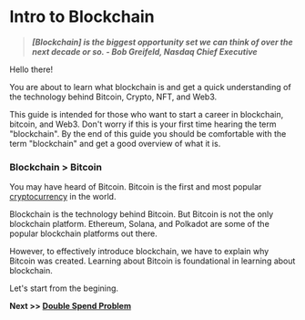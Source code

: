 # Intro to Blockchain

> ***[Blockchain] is the biggest opportunity set we can think of over the next decade or so. - Bob Greifeld, Nasdaq Chief Executive***

Hello there!

You are about to learn what blockchain is and get a quick understanding of the technology behind Bitcoin, Crypto, NFT, and Web3.

This guide is intended for those who want to start a career in blockchain, bitcoin, and Web3. Don't worry if this is your first time hearing the term "blockchain". By the end of this guide you should be comfortable with the term "blockchain" and get a good overview of what it is.

### Blockchain > Bitcoin

You may have heard of Bitcoin. Bitcoin is the first and most popular [cryptocurrency](https://cointelegraph.com/blockchain-for-beginners/what-is-a-cryptocurrency-a-beginners-guide-to-digital-money) in the world.

Blockchain is the technology behind Bitcoin. But Bitcoin is not the only blockchain platform. Ethereum, Solana, and Polkadot are some of the popular blockchain platforms out there.

However, to effectively introduce blockchain, we have to explain why Bitcoin was created. Learning about Bitcoin is foundational in learning about blockchain.

Let's start from the begining.

**Next >> [Double Spend Problem](https://github.com/jeremyikwuje/intro-to-blockchain/blob/main/double-spend-problem.md)**
